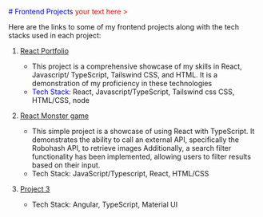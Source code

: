 <span style="color:blue"># Frontend Projects</span>
     <span style="color:red;">your text here > </span>


Here are the links to some of my frontend projects along with the tech stacks used in each project:

1. [React Portfolio ](https://github.com/edward232232/edward232232.github.io)
   - This project is a comprehensive showcase of my skills in React, Javascript/ TypeScript, Tailswind CSS, and HTML. It is a demonstration of my proficiency in these technologies
   - <span style="color:blue">Tech Stack:</span> React, Javascript/TypeScript, Tailswind css CSS, HTML/CSS, node

2. [React Monster game](https://github.com/edward232232/monsters)
   - This simple project is a showcase of using React with TypeScript. It demonstrates the ability to call an external API, specifically the Robohash API, to retrieve images 
     Additionally, a search filter functionality has been implemented, allowing users to filter results based on their input.
   - Tech Stack: JavaScript/Typescript, React, HTML/CSS

3. [Project 3](https://github.com/username/project3)
   - Tech Stack: Angular, TypeScript, Material UI
